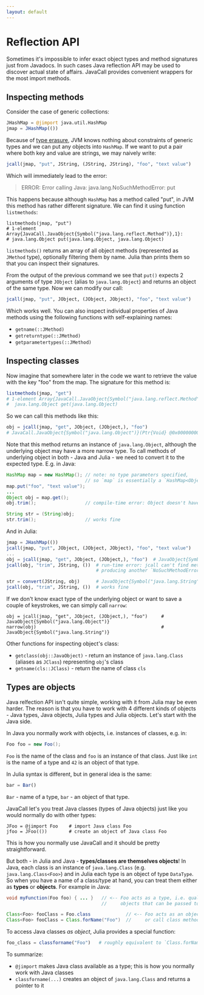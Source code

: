 ```yaml
---
layout: default
---
```


# Reflection API

Sometimes it's impossible to infer exact object types and method signatures just from Javadocs. In such cases Java reflection API may be used to discover actual state of affairs. JavaCall provides convenient wrappers for the most import methods.

## Inspecting methods

Consider the case of generic collections:

```julia
JHashMap = @jimport java.util.HashMap
jmap = JHashMap(())
```
Because of [type erasure][1], JVM knows nothing about constraints of generic types and we can put any objects into `HashMap`. If we want to put a pair where both key and value are strings, we may naively write:

```julia
jcall(jmap, "put", JString, (JString, JString), "foo", "text value")
```

Which will immediately lead to the error:

> ERROR: Error calling Java: java.lang.NoSuchMethodError: put

This happens because although `HashMap` has a method called "put", in JVM this method has rather different signature. We can find it using function `listmethods`:

```
listmethods(jmap, "put")
# 1-element Array{JavaCall.JavaObject{Symbol("java.lang.reflect.Method")},1}:
# java.lang.Object put(java.lang.Object, java.lang.Object)
```

`listmethods()` returns an array of all object methods (represented as `JMethod` type), optionally filtering them by name. Julia than prints them so that you can inspect their signatures.

From the output of the previous command we see that `put()` expects 2 arguments of type `JObject` (alias to `java.lang.Object`) and returns an object of the same type. Now we can modify our call:


```julia
jcall(jmap, "put", JObject, (JObject, JObject), "foo", "text value")
```

Which works well. You can also inspect individual properties of Java methods using the following functions with self-explaining names:

 * `getname(::JMethod)`
 * `getreturntype(::JMethod)`
 * `getparametertypes(::JMethod)`


## Inspecting classes

Now imagine that somewhere later in the code we want to retrieve the value with the key "foo" from the map. The signature for this method is:

```julia
listmethods(jmap, "get")
# 1-element Array{JavaCall.JavaObject{Symbol("java.lang.reflect.Method")},1}:
#  java.lang.Object get(java.lang.Object)
```
So we can call this methods like this:

```julia
obj = jcall(jmap, "get", JObject, (JObject,), "foo")
# JavaCall.JavaObject{Symbol("java.lang.Object")}(Ptr{Void} @0x0000000000000000)
```
Note that this method returns an instance of `java.lang.Object`, although the underlying object may have a more narrow type. To call methods of underlying object in both - Java and Julia - we need to convert it to the expected type. E.g. in Java:

```java
HashMap map = new HashMap(); // note: no type parameters specified,
                             // so `map` is essentially a `HashMap<Object, Object>`
map.put("foo", "text value");
...
Object obj = map.get();
obj.trim();                  // compile-time error: Object doesn't have a method `trim()`

String str = (String)obj;
str.trim();                  // works fine
```
And in Julia:

```julia
jmap = JHashMap(())
jcall(jmap, "put", JObject, (JObject, JObject), "foo", "text value")
...
obj = jcall(jmap, "get", JObject, (JObject,), "foo")  # JavaObject{Symbol("java.lang.Object")}
jcall(obj, "trim", JString, ())  # run-time error: jcall can't find method `trim()` in `java.lang.Object`,
                                 # producing another `NoSuchMethodError`

str = convert(JString, obj)      # JavaObject{Symbol("java.lang.String")}
jcall(obj, "trim", JString, ())  # works fine
```

If we don't know exact type of the underlying object or want to save a couple of keystrokes, we can simply call `narrow`:

```
obj = jcall(jmap, "get", JObject, (JObject,), "foo")     # JavaObject{Symbol("java.lang.Object")}
narrow(obj)                                              # JavaObject{Symbol("java.lang.String")}
```

Other functions for inspecting object's class:

 * `getclass(obj::JavaObject)` - return an instance of `java.lang.Class` (aliases as `JClass`) representing `obj`'s class
 * `getname(cls::JClass)` - return the name of class `cls`


## Types are objects

Java relfection API isn't quite simple, working with it from Julia may be even harder. The reason is that you have to work with 4 different kinds of objects - Java types, Java objects, Julia types and Julia objects. Let's start with the Java side.

In Java you normally work with objects, i.e. instances of classes, e.g. in:

```java
Foo foo = new Foo();
```
`Foo` is the name of the class and `foo` is an instance of that class. Just like `int` is the name of a type and `42` is an object of that type.

In Julia syntax is different, but in general idea is the same:

```julia
bar = Bar()
```
`Bar` - name of a type, `bar` - an object of that type.

JavaCall let's you treat Java classes (types of Java objects) just like you would normally do with other types:

```
JFoo = @jimport Foo    # import Java class Foo
jfoo = JFoo(())        # create an object of Java class Foo
```
This is how you normally use JavaCall and it should be pretty straightforward.

But both - in Julia and Java - **types/classes are themselves objects**! In Java, each class is an instance of `java.lang.Class` (e.g. `java.lang.Class<Foo>`) and in Julia each type is an object of type `DataType`. So when you have a name of a class/type at hand, you can treat them either as **types** or **objects**. For example in Java:

```java
void myFunction(Foo foo) { ... }   // <-- Foo acts as a type, i.e. qualifier of
                                   //     objects that can be passed to the function

Class<Foo> fooClass = Foo.class             // <-- Foo acts as an object. You can create an instance of that class
Class<Foo> fooClass = Class.forName("Foo")  //     or call class methods (as opposed to instance methods)
```

To access Java classes _as object_, Julia provides a special function:

```julia
foo_class = classforname("Foo")   # roughly equivalent to `Class.forName("Foo")` in Java
```

To summarize:

 * `@jimport` makes Java class available as a type; this is how you normally work with Java classes
 * `classforname(...)` creates an object of `java.lang.Class` and returns a pointer to it


[1]: https://stackoverflow.com/questions/339699/java-generics-type-erasure-when-and-what-happens
